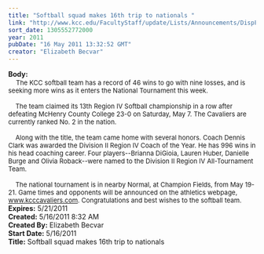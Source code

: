 ```yaml
---
title: "Softball squad makes 16th trip to nationals "
link: "http://www.kcc.edu/FacultyStaff/update/Lists/Announcements/DispForm.aspx?ID=305"
sort_date: 1305552772000
year: 2011
pubDate: "16 May 2011 13:32:52 GMT"
creator: "Elizabeth Becvar"
---
```


<div><b>Body:</b> <div class=ExternalClassF4985B41D4A648AE9C9BFAB7E03152AD><div>    <font size=2>The KCC softball team has a record of 46 wins to go with nine losses, and is seeking more wins as it enters the National Tournament this week. </font></div><font size=2>
<div><br>    The team claimed its 13th Region IV Softball championship in a row after defeating McHenry County College 23-0 on Saturday, May 7. The Cavaliers are currently ranked No. 2 in the nation.</div>
<div><br>    Along with the title, the team came home with several honors. Coach Dennis Clark was awarded the Division II Region IV Coach of the Year. He has 996 wins in his head coaching career. Four players--Brianna DiGioia, Lauren Huber, Danielle Burge and Olivia Roback--were named to the Division II Region IV All-Tournament Team.</div>
<div><br>    The national tournament is in nearby Normal, at Champion Fields, from May 19-21. Game times and opponents will be announced on the athletics webpage, </font><a href="http://www.kcccavaliers.com"><font size=2>www.kcccavaliers.com</font></a><font size=2>. Congratulations and best wishes to the softball team.<br></div></font></div></div>
<div><b>Expires:</b> 5/21/2011</div>
<div><b>Created:</b> 5/16/2011 8:32 AM</div>
<div><b>Created By:</b> Elizabeth Becvar</div>
<div><b>Start Date:</b> 5/16/2011</div>
<div><b>Title:</b> Softball squad makes 16th trip to nationals </div>
